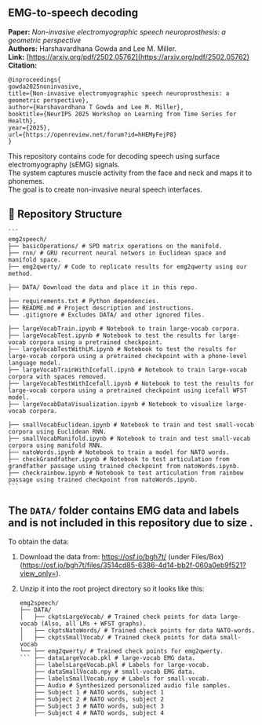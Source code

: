 ## EMG-to-speech decoding

**Paper:** *Non-invasive electromyographic speech neuroprosthesis: a geometric perspective*  
**Authors:** Harshavardhana Gowda and Lee M. Miller.  
**Link:** [https://arxiv.org/pdf/2502.05762](https://arxiv.org/pdf/2502.05762)  
**Citation:**
```
@inproceedings{
gowda2025noninvasive,
title={Non-invasive electromyographic speech neuroprosthesis: a geometric perspective},
author={Harshavardhana T Gowda and Lee M. Miller},
booktitle={NeurIPS 2025 Workshop on Learning from Time Series for Health},
year={2025},
url={https://openreview.net/forum?id=hHEMyFejP8}
}
```

This repository contains code for decoding speech using surface electromyography (sEMG) signals.  
The system captures muscle activity from the face and neck and maps it to phonemes.  
The goal is to create non-invasive neural speech interfaces.


## 📁 Repository Structure

    ```
    emg2speech/
    ├── basicOperations/ # SPD matrix operations on the manifold.
    ├── rnn/ # GRU recurrent neural networs in Euclidean space and manifold space.
    ├── emg2qwerty/ # Code to replicate results for emg2qwerty using our method.

    ├── DATA/ Download the data and place it in this repo.

    ├── requirements.txt # Python dependencies.
    ├── README.md # Project description and instructions.
    └── .gitignore # Excludes DATA/ and other ignored files.

    ├── largeVocabTrain.ipynb # Notebook to train large-vocab corpora.
    ├── largeVocabTest.ipynb # Notebook to test the results for large-vocab corpora using a pretrained checkpoint.
    ├── largeVocabTestWithLM.ipynb # Notebook to test the results for large-vocab corpora using a pretrained checkpoint with a phone-level language model.
    ├── largeVocabTrainWithIcefall.ipynb # Notebook to train large-vocab corpora with spaces removed.
    ├── largeVocabTestWithIcefall.ipynb # Notebook to test the results for large-vocab corpora using a pretrained checkpoint using icefall WFST model.
    ├── largeVocabDataVisualization.ipynb # Notebook to visualize large-vocab corpora.

    ├── smallVocabEuclidean.ipynb # Notebook to train and test small-vocab corpora using Euclidean RNN.
    ├── smallVocabManifold.ipynb # Notebook to train and test small-vocab corpora using manifold RNN.
    ├── natoWords.ipynb # Notebook to train a model for NATO words.
    ├── checkGrandfather.ipynb # Notebook to test articulation from grandfather passage using trained checkpoint from natoWords.ipynb. 
    ├── checkrainbow.ipynb # Notebook to test articulation from rainbow passage using trained checkpoint from natoWords.ipynb. 
    ```

## The `DATA/` folder contains EMG data and labels and is **not included in this repository** due to size .

To obtain the data:

1. Download the data from:  https://osf.io/bgh7t/ (under Files/Box) (https://osf.io/bgh7t/files/3514cd85-6386-4d14-bb2f-060a0eb9f521?view_only=).
2. Unzip it into the root project directory so it looks like this:

    ```
    emg2speech/
    ├── DATA/
    │   ├── ckptsLargeVocab/ # Trained check points for data large-vocab (Also, all LMs + WFST graphs).
    │   ├── ckptsNatoWords/ # Trained check points for data NATO-words.
    │   ├── ckptsSmallVocab/ # Trained ckeck points for data small-vocab
    └── ├── emg2qwerty/ # Trained check points for emg2qwerty.
    ``` ├── dataLargeVocab.pkl # large-vocab EMG data.
        ├── labelsLargeVocab.pkl # Labels for large-vocab.
        ├── dataSmallVocab.npy # small-vocab EMG data.
        ├── labelsSmallVocab.npy # Labels for small-vocab.
        ├── Audio # Synthesized personalized audio file samples.
        ├── Subject 1 # NATO words, subject 1
        ├── Subject 2 # NATO words, subject 2
        ├── Subject 3 # NATO words, subject 3
        ├── Subject 4 # NATO words, subject 4
        